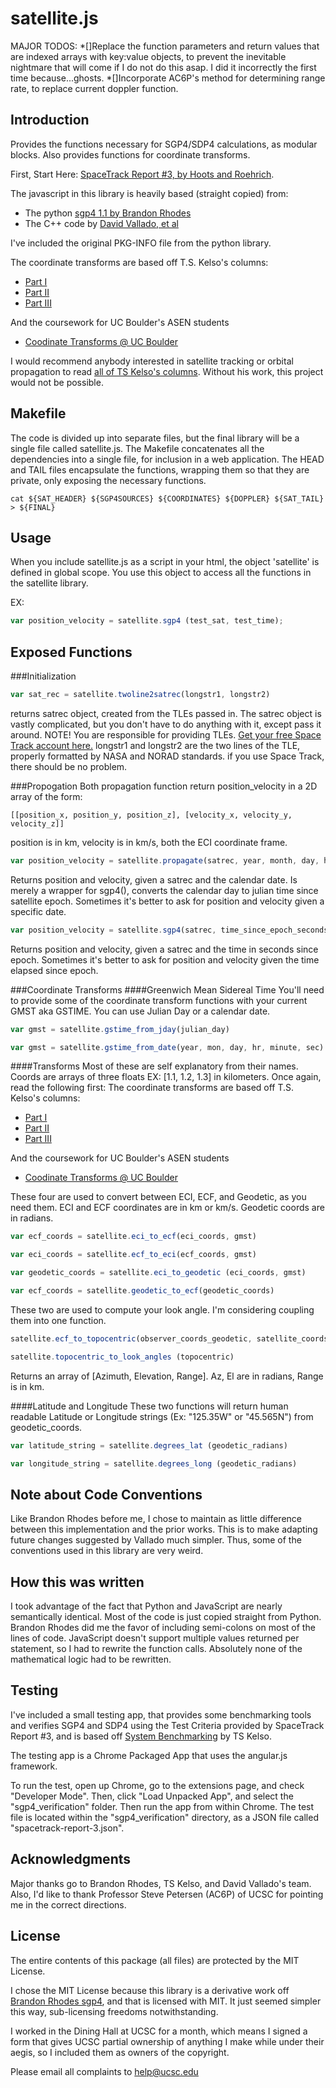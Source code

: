 satellite.js
==============

MAJOR TODOS:
*[]Replace the function parameters and return values that are indexed arrays with key:value objects, to prevent the inevitable nightmare that will come if I do not do this asap. I did it incorrectly the first time because...ghosts.
*[]Incorporate AC6P's method for determining range rate, to replace current doppler function.

Introduction
--------------
Provides the functions necessary for SGP4/SDP4 calculations, as modular blocks. Also provides functions for coordinate transforms.

First, Start Here: [SpaceTrack Report #3, by Hoots and Roehrich](http://celestrak.com/NORAD/documentation/spacetrk.pdf).

The javascript in this library is heavily based (straight copied) from:
*   The python [sgp4 1.1 by Brandon Rhodes](https://pypi.python.org/pypi/sgp4/)
*   The C++ code by [David Vallado, et al](http://www.celestrak.com/publications/AIAA/2006-6753/)

I've included the original PKG-INFO file from the python library.

The coordinate transforms are based off T.S. Kelso's columns:
*   [Part I](http://celestrak.com/columns/v02n01/)
*   [Part II](http://celestrak.com/columns/v02n02/)
*   [Part III](http://celestrak.com/columns/v02n03/)

And the coursework for UC Boulder's ASEN students
*   [Coodinate Transforms @ UC Boulder](http://ccar.colorado.edu/ASEN5070/handouts/coordsys.doc)

I would recommend anybody interested in satellite tracking or orbital propagation to read [all of TS Kelso's columns](http://celestrak.com/columns/). Without his work, this project would not be possible.

Makefile
--------
The code is divided up into separate files, but the final library will be a single file called satellite.js. The Makefile concatenates all the dependencies into a single file, for inclusion in a web application.
The HEAD and TAIL files encapsulate the functions, wrapping them so that they are private, only exposing the necessary functions.

```cat ${SAT_HEADER} ${SGP4SOURCES} ${COORDINATES} ${DOPPLER} ${SAT_TAIL} > ${FINAL}```

Usage
-----
When you include satellite.js as a script in your html, the object 'satellite' is defined in global scope. You use this object to access all the functions in the satellite library.

EX:
```javascript
var position_velocity = satellite.sgp4 (test_sat, test_time);
```

Exposed Functions
---
###Initialization
```javascript
var sat_rec = satellite.twoline2satrec(longstr1, longstr2)
```
returns satrec object, created from the TLEs passed in. The satrec object is vastly complicated, but you don't have to do anything with it, except pass it around.
NOTE! You are responsible for providing TLEs. [Get your free Space Track account here.](https://www.space-track.org/auth/login)
longstr1 and longstr2 are the two lines of the TLE, properly formatted by NASA and NORAD standards. if you use Space Track, there should be no problem.


###Propogation
Both propagation function return position_velocity in a 2D array of the form:

```[[position_x, position_y, position_z], [velocity_x, velocity_y, velocity_z]]```

position is in km, velocity is in km/s, both the ECI coordinate frame.

```javascript
var position_velocity = satellite.propagate(satrec, year, month, day, hour, minute, second)
```
Returns position and velocity, given a satrec and the calendar date. Is merely a wrapper for sgp4(), converts the calendar day to julian time since satellite epoch. Sometimes it's better to ask for position and velocity given a specific date.
```javascript
var position_velocity = satellite.sgp4(satrec, time_since_epoch_seconds)
```
Returns position and velocity, given a satrec and the time in seconds since epoch. Sometimes it's better to ask for position and velocity given the time elapsed since epoch.

###Coordinate Transforms
####Greenwich Mean Sidereal Time
You'll need to provide some of the coordinate transform functions with your current GMST aka GSTIME. You can use Julian Day or a calendar date.
```javascript
var gmst = satellite.gstime_from_jday(julian_day)
```
```javascript
var gmst = satellite.gstime_from_date(year, mon, day, hr, minute, sec)
```
####Transforms
Most of these are self explanatory from their names. Coords are arrays of three floats EX: [1.1, 1.2, 1.3] in kilometers. Once again, read the following first:
The coordinate transforms are based off T.S. Kelso's columns:
*   [Part I](http://celestrak.com/columns/v02n01/)
*   [Part II](http://celestrak.com/columns/v02n02/)
*   [Part III](http://celestrak.com/columns/v02n03/)

And the coursework for UC Boulder's ASEN students
*   [Coodinate Transforms @ UC Boulder](http://ccar.colorado.edu/ASEN5070/handouts/coordsys.doc)

These four are used to convert between ECI, ECF, and Geodetic, as you need them. ECI and ECF coordinates are in km or km/s. Geodetic coords are in radians.
```javascript
var ecf_coords = satellite.eci_to_ecf(eci_coords, gmst)
```
```javascript
var eci_coords = satellite.ecf_to_eci(ecf_coords, gmst)
```
```javascript
var geodetic_coords = satellite.eci_to_geodetic (eci_coords, gmst)
```
```javascript
var ecf_coords = satellite.geodetic_to_ecf(geodetic_coords)
```

These two are used to compute your look angle. I'm considering coupling them into one function.
```javascript
satellite.ecf_to_topocentric(observer_coords_geodetic, satellite_coords_ecf)
```
```javascript
satellite.topocentric_to_look_angles (topocentric)
```
Returns an array of [Azimuth, Elevation, Range]. Az, El are in radians, Range is in km.

####Latitude and Longitude
These two functions will return human readable Latitude or Longitude strings (Ex: "125.35W" or "45.565N") from geodetic_coords.
```javascript
var latitude_string = satellite.degrees_lat (geodetic_radians)
```
```javascript
var longitude_string = satellite.degrees_long (geodetic_radians)
```

Note about Code Conventions
---------------------------
Like Brandon Rhodes before me, I chose to maintain as little difference between this implementation and the prior works. This is to make adapting future changes suggested by Vallado much simpler. Thus, some of the conventions used in this library are very weird.

How this was written
--------------------
I took advantage of the fact that Python and JavaScript are nearly semantically identical. Most of the code is just copied straight from Python. Brandon Rhodes did me the favor of including semi-colons on most of the lines of code. JavaScript doesn't support multiple values returned per statement, so I had to rewrite the function calls. Absolutely none of the mathematical logic had to be rewritten.

Testing
-------
I've included a small testing app, that provides some benchmarking tools and verifies SGP4 and SDP4 using the Test Criteria provided by SpaceTrack Report #3, and is based off [System Benchmarking](http://celestrak.com/columns/v02n04/) by TS Kelso.

The testing app is a Chrome Packaged App that uses the angular.js framework.

To run the test, open up Chrome, go to the extensions page, and check "Developer Mode". Then, click "Load Unpacked App", and select the "sgp4_verification" folder. Then run the app from within Chrome. The test file is located within the "sgp4_verification" directory, as a JSON file called "spacetrack-report-3.json".

Acknowledgments
---------------
Major thanks go to Brandon Rhodes, TS Kelso, and David Vallado's team. Also, I'd like to thank Professor Steve Petersen (AC6P) of UCSC for pointing me in the correct directions.

License
----------------
The entire contents of this package (all files) are protected by the MIT License.

I chose the MIT License because this library is a derivative work off [Brandon Rhodes sgp4](https://pypi.python.org/pypi/sgp4/), and that is licensed with MIT. It just seemed simpler this way, sub-licensing freedoms notwithstanding.

I worked in the Dining Hall at UCSC for a month, which means I signed a form that gives UCSC partial ownership of anything I make while under their aegis, so I included them as owners of the copyright.

Please email all complaints to help@ucsc.edu
